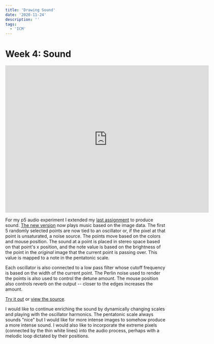 ```yaml
---
title: 'Drawing Sound'
date: '2020-11-24'
description: ''
tags:
  - 'ICM'
---
```


# Week 4: Sound

<iframe src="https://player.vimeo.com/video/483319514?color=eae6de" width="640" height="463" frameborder="0" allow="autoplay; fullscreen" allowfullscreen></iframe>

For my p5 audio experiment I extended my [last assignment](/icm-week-1) to produce sound. [The new version](https://deploy-preview-1--texturizer.netlify.app/) now plays music based on the image data. The first 5 randomly selected points are now tied to an oscillator or, if the pixel at that point is unsaturated, a noise source. The points move based on the colors and mouse position. The sound at a point is placed in stereo space based on that point's x position, and the note value is based on the brightness of the point in the _original_ image that the current point is passing over. This value is mapped to a note in the pentatonic scale.

Each oscillator is also connected to a low pass filter whose cutoff frequency is based on the width of the current point. The Perlin noise used to render the points is also used to control the detune amount. The mouse position also controls reverb on the output -- closer to the edges increases the amount.

[Try it out](https://deploy-preview-1--texturizer.netlify.app/) or [view the source](https://github.com/ejarzo/texturizer/pull/1/files).

I would like to continue enriching the sound by dynamically changing scales and playing with the oscillator harmonics. The pentatonic scale always sounds "nice" but I would like for more intense images to somehow produce a more intense sound. I would also like to incorporate the extreme pixels (connected by the thin white lines) into the audio process, perhaps with a melodic loop dictated by their positions.
